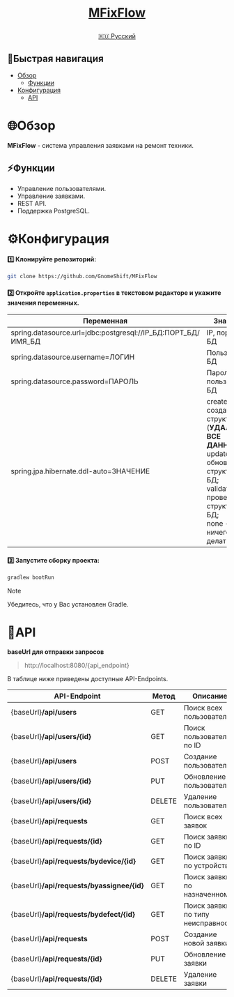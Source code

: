<h1>
<p align="center">
<a href="https://github.com/GnomeShift/MFixFlow" target="_blank" rel="noopener noreferrer">MFixFlow</a>
</p>
</h1>

<p align="center">
  <a href="README.md">🇷🇺 Русский</a>
</p>

## 🚀Быстрая навигация
* [Обзор](#обзор)
    * [Функции](#функции)
* [Конфигурация](#конфигурация)
    * [API](#api)

# 🌐Обзор
**MFixFlow** - система управления заявками на ремонт техники.

## ⚡Функции
* Управление пользователями.
* Управление заявками.
* REST API.
* Поддержка PostgreSQL.

# ⚙️Конфигурация
#### 1️⃣ Клонируйте репозиторий:
```bash
git clone https://github.com/GnomeShift/MFixFlow
```

#### 2️⃣ Откройте `application.properties` в текстовом редакторе и укажите значения переменных.

| Переменная                                                   | Значение                                                                                                                                                      |
|--------------------------------------------------------------|---------------------------------------------------------------------------------------------------------------------------------------------------------------|
| spring.datasource.url=jdbc:postgresql://IP_БД:ПОРТ_БД/ИМЯ_БД | IP, порт, имя БД                                                                                                                                              |
| spring.datasource.username=ЛОГИН                             | Пользователь БД                                                                                                                                               |
| spring.datasource.password=ПАРОЛЬ                            | Пароль пользователя БД                                                                                                                                        |
| spring.jpa.hibernate.ddl-auto=ЗНАЧЕНИЕ                       | create - создать структуру БД (**УДАЛИТ ВСЕ ДАННЫЕ**);<br/>update - обновить структуру БД;<br/>validate - проверить структуру БД;<br/>none - ничего не делать |

#### 3️⃣ Запустите сборку проекта:
```bash
gradlew bootRun
```
> [!NOTE]
> Убедитесь, что у Вас установлен Gradle.

# 📡API
**baseUrl для отправки запросов**
> http://localhost:8080/{api_endpoint}

В таблице ниже приведены доступные API-Endpoints.

| API-Endpoint                               | Метод  | Описание                           |
|--------------------------------------------|--------|------------------------------------|
| {baseUrl}**/api/users**                    | GET    | Поиск всех пользователей           |
| {baseUrl}**/api/users/{id}**               | GET    | Поиск пользователя по ID           |
| {baseUrl}**/api/users**                    | POST   | Создание пользователя              |
| {baseUrl}**/api/users/{id}**               | PUT    | Обновление пользователя            |
| {baseUrl}**/api/users/{id}**               | DELETE | Удаление пользователя              |
| {baseUrl}**/api/requests**                 | GET    | Поиск всех заявок                  |
| {baseUrl}**/api/requests/{id}**            | GET    | Поиск заявки по ID                 |
| {baseUrl}**/api/requests/bydevice/{id}**   | GET    | Поиск заявки по устройству         |
| {baseUrl}**/api/requests/byassignee/{id}** | GET    | Поиск заявки по назначенному       |
| {baseUrl}**/api/requests/bydefect/{id}**   | GET    | Поиск заявки по типу неисправности |
| {baseUrl}**/api/requests**                 | POST   | Создание новой заявки              |
| {baseUrl}**/api/requests/{id}**            | PUT    | Обновление заявки                  |
| {baseUrl}**/api/requests/{id}**            | DELETE | Удаление заявки                    |
